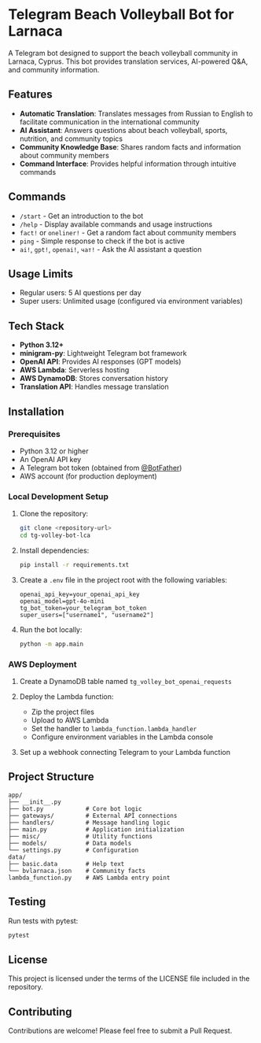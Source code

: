 # Telegram Beach Volleyball Bot for Larnaca

A Telegram bot designed to support the beach volleyball community in Larnaca, Cyprus. This bot provides translation services, AI-powered Q&A, and community information.

## Features

- **Automatic Translation**: Translates messages from Russian to English to facilitate communication in the international community
- **AI Assistant**: Answers questions about beach volleyball, sports, nutrition, and community topics
- **Community Knowledge Base**: Shares random facts and information about community members
- **Command Interface**: Provides helpful information through intuitive commands

## Commands

- `/start` - Get an introduction to the bot
- `/help` - Display available commands and usage instructions
- `fact!` or `oneliner!` - Get a random fact about community members
- `ping` - Simple response to check if the bot is active
- `ai!`, `gpt!`, `openai!`, `чат!` - Ask the AI assistant a question

## Usage Limits

- Regular users: 5 AI questions per day
- Super users: Unlimited usage (configured via environment variables)

## Tech Stack

- **Python 3.12+**
- **minigram-py**: Lightweight Telegram bot framework
- **OpenAI API**: Provides AI responses (GPT models)
- **AWS Lambda**: Serverless hosting
- **AWS DynamoDB**: Stores conversation history
- **Translation API**: Handles message translation

## Installation

### Prerequisites

- Python 3.12 or higher
- An OpenAI API key
- A Telegram bot token (obtained from [@BotFather](https://t.me/BotFather))
- AWS account (for production deployment)

### Local Development Setup

1. Clone the repository:
   ```bash
   git clone <repository-url>
   cd tg-volley-bot-lca
   ```

2. Install dependencies:
   ```bash
   pip install -r requirements.txt
   ```

3. Create a `.env` file in the project root with the following variables:
   ```
   openai_api_key=your_openai_api_key
   openai_model=gpt-4o-mini
   tg_bot_token=your_telegram_bot_token
   super_users=["username1", "username2"]
   ```

4. Run the bot locally:
   ```bash
   python -m app.main
   ```

### AWS Deployment

1. Create a DynamoDB table named `tg_volley_bot_openai_requests`

2. Deploy the Lambda function:
   - Zip the project files
   - Upload to AWS Lambda
   - Set the handler to `lambda_function.lambda_handler`
   - Configure environment variables in the Lambda console

3. Set up a webhook connecting Telegram to your Lambda function

## Project Structure

```
app/
├── __init__.py
├── bot.py            # Core bot logic
├── gateways/         # External API connections
├── handlers/         # Message handling logic
├── main.py           # Application initialization
├── misc/             # Utility functions
├── models/           # Data models
└── settings.py       # Configuration
data/
├── basic.data        # Help text
└── bvlarnaca.json    # Community facts
lambda_function.py    # AWS Lambda entry point
```

## Testing

Run tests with pytest:
```bash
pytest
```

## License

This project is licensed under the terms of the LICENSE file included in the repository.

## Contributing

Contributions are welcome! Please feel free to submit a Pull Request.